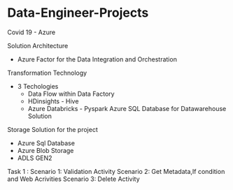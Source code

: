 # Data-Engineer-Projects

Covid 19 - Azure 

Solution Architecture 
- Azure Factor for the Data Integration and Orchestration

Transformation Technology 
- 3 Techologies
    - Data Flow within Data Factory
    - HDinsights - Hive
    - Azure Databricks - Pyspark
  Azure SQL Database for Datawarehouse Solution

Storage Solution for the project 
- Azure Sql Database
- Azure Blob Storage
- ADLS GEN2
   
Task 1 :
Scenario 1:
Validation Activity 
Scenario 2:
Get Metadata,If condition and Web Acrivities 
Scenario 3: 
Delete Activity
